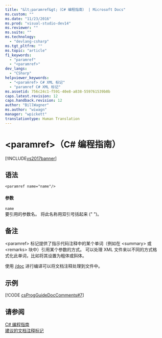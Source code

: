 ```yaml
---
title: "&lt;paramref&gt;（C# 编程指南） | Microsoft Docs"
ms.custom: ""
ms.date: "11/23/2016"
ms.prod: "visual-studio-dev14"
ms.reviewer: ""
ms.suite: ""
ms.technology: 
  - "devlang-csharp"
ms.tgt_pltfrm: ""
ms.topic: "article"
f1_keywords: 
  - "paramref"
  - "<paramref>"
dev_langs: 
  - "CSharp"
helpviewer_keywords: 
  - "<paramref> C# XML 标记"
  - "paramref C# XML 标记"
ms.assetid: 756c24c1-f591-40e8-a838-559761539b0b
caps.latest.revision: 12
caps.handback.revision: 12
author: "BillWagner"
ms.author: "wiwagn"
manager: "wpickett"
translationtype: Human Translation
---
```

# &lt;paramref&gt;（C# 编程指南）
[!INCLUDE[vs2017banner](../../../csharp/includes/vs2017banner.md)]

## 语法  
  
```  
<paramref name="name"/>  
```  
  
#### 参数  
 `name`  
 要引用的参数名。  将此名称用双引号括起来 \(" "\)。  
  
## 备注  
 \<paramref\> 标记提供了指示代码注释中的某个单词（例如在 \<summary\> 或 \<remarks\> 块中）引用某个参数的方式。  可以处理 XML 文件来以不同的方式格式化此单词，比如将其设置为粗体或斜体。  
  
 使用 [\/doc](../../../csharp/language-reference/compiler-options/doc-compiler-option.md) 进行编译可以将文档注释处理到文件中。  
  
## 示例  
 [!CODE [csProgGuideDocComments#7](../CodeSnippet/VS_Snippets_VBCSharp/csProgGuideDocComments#7)]  
  
## 请参阅  
 [C\# 编程指南](../../../csharp/programming-guide/index.md)   
 [建议的文档注释标记](../../../csharp/programming-guide/xmldoc/recommended-tags-for-documentation-comments.md)